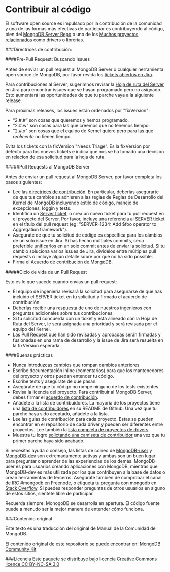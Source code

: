 Contribuir al código
===========================================

El software open source es impulsado por la contribución de la comunidad y una de las formas más efectivas de participar es contribuyendo al código, bien del [MongoDB Server Repo](https://github.com/mongodb/mongo) o uno de los [Muchos proyectos relacionados](http://docs.mongodb.org/ecosystem/drivers/) como drivers o librerías.

###Directrices de contribución:

####Pre-Pull Request: Buscando Issues

Antes de enviar un pull request al MongoDB Server o cualquier herramienta open source de MongoDB, por favor revida los [tickets abiertos en Jira](https://jira.mongodb.org/browse/). 

Para contribuciones al Server, sugerimnos revisar la [Hoja de ruta del Server](https://jira.mongodb.org/browse/SERVER#selectedTab=com.atlassian.jira.plugin.system.project%3Aroadmap-panel) en Jira para encontrar issues que se hayan programado pero no asignado. Esto aumentará las oportunidades de que tu parche vaya a la siguiente release.

Para próximas releases, los issues están ordenados por "fixVersion":

- “2.#.#” son cosas que queremos y hemos programado.
- "2.#.w" son cosas para las que creemos que no tenemos tiempo.
- "2.#.x" son cosas que el equipo de Kernel quiere pero para las que  *realmente* no tienen tiempo.

Evita los tickets con la fixVersion "Needs Triage". Es la fixVersion por defecto para los nuevos tickets e indica que nos se ha tomado una decisión en relacion de esa solicitud para la hoja de ruta.

#####Pull Reuqests al MongoDB Server

Antes de enviar un pull request al MongoDB Server, por favor completa los pasos siguientes:

* Lee las [directrices de contribución](http://www.mongodb.org/about/contributors/). En particular, deberías asegurarte de que tus cambios se adhieren a las reglas de Reglas de Desarrollo del Kernel de MongoDB incluyendo estilo de código, manejo de excepciones, loggin y tests.
* Identifica un [Server ticket](https://jira.mongodb.org/browse/SERVER), o crea un nuevo ticket para tu pull request en el proyecto del Server.
Por favor, incluye una referencia al [SERVER ticket](https://jira.mongodb.org/browse/SERVER) en el título del pull request (eg: "SERVER-1234: Add $foo operator to Aggregation framework").
* Asegurate de que tu solicitud de código es específica para los cámbios de un solo issue en Jira. Si has hecho múltiples commits, sería preferible [unificarlos](http://git-scm.com/book/en/Git-Tools-Rewriting-History#Squashing-Commits) en un solo commit antes de enviar la solicitud. Si tu cámbio soluciona varios issues de Jira, divídelos entre múltiples pull requests o incluye algún detalle sobre por qué no ha sido possible.
* Firma el [Acuerdo de contribución de MongoDB](http://www.mongodb.com/legal/contributor-agreement).


#####Ciclo de vida de un Pull Request

Esto es lo que sucede cuando envías un pull request:

* El equipo de ingeniería revisará la solicitud para asegurarse de que has incluido el SERVER ticket en tu solicitud y firmado el acuerdo de contribución.
* Deberías recibir una respuesta de uno de nuestros ingenieros con preguntas adicionales sobre tus contribuciones.
* Si tu solicitud concuerda con un ticket y está alineado con la Hoja de Ruta del Server, le será asignada una prioridad y será revisada por el equipo del Kernel.
* Las Pull Request que han sido revisadas y aprobadas serán firmadas y fusionadas en una rama de desarrollo y la issue de Jira será resuelta en la fixVersion esperada.

####Buenas prácticas

* Nunca introduzcas cambios que rompan cambios anteriores
* Escribe documentación inline (comentarios) para que los mantenedores del proyecto y otros puedan entender tu código.
* Escribe tests y asegúrate de que pasan.
* Asegúrate de que tu código no rompe ninguno de los tests existentes.
* Revisa la licencia del proyecto. Para contribuir al MongoDB Server, debes firmar el [acuerdo de contribución](http://www.mongodb.com/legal/contributor-agreement).
* Añádete a la lista de contribuidores. La mayoría de los proyectos tiene una [lista de contribuidores](https://github.com/mongodb/mongo-hadoop#contributors) en su README de Github. Una vez que tu parche haya sido aceptado, añádete a la lista.
* Lee las guias de contribución para cada proyecto. Estas se pueden encontrar en el repositorio de cada driver y pueden ser diferentes entre proyectos. Lee también la [lista completa de proyectos de drivers](http://docs.mongodb.org/ecosystem/drivers/).
* Muestra tu logro [solictando una camiseta de contribuidor](http://www.mongodb.com/swag) una vez que tu primer parche haya sido acabado.  

Si necesitas ayuda o consejo, las listas de correo de [MongoDB-user](https://groups.google.com/forum/#!forum/mongodb-user) y [MongoDB-dev](https://groups.google.com/forum/#!forum/mongodb-dev) son extremadamente activas y ambas son un buen lugar para preguntar o aprender de las experiencias de los demás.   MongoDB-user es para usuarios creando aplicaciones con MongoDB, mientras que MongoDB-dev es más utilizada por los que contribuyen a la base de datos o crean herramientas de terceros. Asegúrate también de comprobar el canal de IRC #mongodb en Freenode, o etiqueta tu pregunta con mongodb en [Stack Overflow](http://stackoverflow.com/questions/tagged/mongodb). Si puedes responder preguntas de otros usuarios en alguno de estos sitios, siéntete libre de participar.

Recuerda siempre: MonogoDB se desarrolla en apertura. El código fuente puede a menudo ser la mejor manera de entender cómo funciona.

###Contenido original

Este texto es una traducción del original de Manual de la Comunidad de MongoDB.

El contenido original de este repositorio se puede encontrar en:
[MongoDB Community Kit](https://github.com/FrancescaK/MongoDB_Community_Kit)

###Licencia
Este paquete se distribuye bajo licencia [Creative Commons licence CC BY-NC-SA 3.0](http://creativecommons.org/licenses/by-nc-sa/3.0/)
